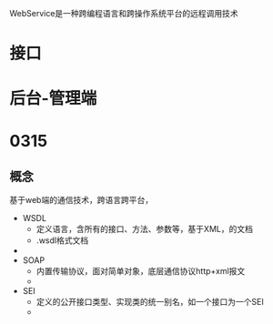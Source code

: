 WebService是一种跨编程语言和跨操作系统平台的远程调用技术



# 接口


# 后台-管理端



# 0315
## 概念
基于web端的通信技术，跨语言跨平台，

- WSDL
  - 定义语言，含所有的接口、方法、参数等，基于XML，的文档
  - .wsdl格式文档
-
- SOAP
  - 内置传输协议，面对简单对象，底层通信协议http+xml报文
  -
- SEI
  - 定义的公开接口类型、实现类的统一别名，如一个接口为一个SEI
  -




## 

## 



